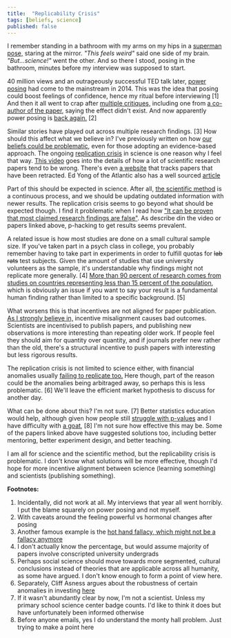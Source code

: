 ```yaml
---
title:  "Replicability Crisis"
tags: [beliefs, science]
published: false
---
```


I remember standing in a bathroom with my arms on my hips in a [superman pose,](https://www.vcstar.com/story/sports/golf/2016/03/22/golf-tip-of-the-week-superman-pose-can-help-your-game-soar/88710408/ "image link") staring at the mirror. *"This feels weird"* said one side of my brain. *"But...science!"* went the other. And so there I stood, posing in the bathroom, minutes before my interview was supposed to start.

40 million views and an outrageously successful TED talk later, [power posing](https://www.ted.com/talks/amy_cuddy_your_body_language_shapes_who_you_are?language=en "ted talk") had come to the mainstream in 2014. This was the idea that posing could boost feelings of confidence, hence my ritual before interviewing \[1\] And then it all went to crap after [multiple critiques,](https://www.ted.com/pages/amy-cuddy-s-your-body-language-may-shape-who-you-are-criticisms-updates "criticism") including one from [a co-author of the paper](https://faculty.haas.berkeley.edu/dana_carney/pdf_my%20position%20on%20power%20poses.pdf "carney on power posing"), saying the effect didn't exist. And now apparently power posing is [back again.](https://www.forbes.com/sites/kimelsesser/2018/04/03/power-posing-is-back-amy-cuddy-successfully-refutes-criticism/#4e6292a83b8e "power posing is back?") \[2\]

Similar stories have played out across multiple research findings. \[3\] How should this affect what we believe in? I've previously written on how [our beliefs could be problematic](https://www.leonlinsx.com/tell-me-why/ "tell me why"), even for those adopting an evidence-based approach. The ongoing [replication crisis](https://www.nature.com/news/1-500-scientists-lift-the-lid-on-reproducibility-1.19970 "reproducibility") in science is one reason why I feel that way. [This video](https://www.youtube.com/watch?v=42QuXLucH3Q "veritasium youtube") goes into the details of how a lot of scientific research papers tend to be wrong. There's even [a website](https://retractionwatch.com/ "retraction watch") that tracks papers that have been retracted. Ed Yong of the Atlantic also has a well sourced [article](https://www.theatlantic.com/science/archive/2018/11/psychologys-replication-crisis-real/576223/ "atlantic article")

Part of this should be expected in science. After all, [the scientific method](https://en.wikipedia.org/wiki/Scientific_method "wiki") is a continuous process, and we should be updating outdated information with newer results. The replication crisis seems to go beyond what should be expected though. I find it problematic when I read how ["It can be proven that most claimed research findings are false"](http://robotics.cs.tamu.edu/RSS2015NegativeResults/pmed.0020124.pdf "why most findings are false"). As describe din the video or papers linked above, p-hacking to get results seems prevalent.

A related issue is how most studies are done on a small cultural sample size. If you've taken part in a psych class in college, you probably remember having to take part in experiments in order to fulfill quotas for ~~lab rats~~ test subjects. Given the amount of studies that use university volunteers as the sample, it's understandable why findings might not replicate more generally. \[4\] [More than 90 percent of research comes from studies on countries representing less than 15 percent of the population](https://www.sapiens.org/culture/weird-cultures-human-nature/ "weird cultures"), which is obviously an issue if you want to say your result is a fundamental human finding rather than limited to a specific background. \[5\]

What worsens this is that incentives are not aligned for paper publication. [As I strongly believe in,](https://www.leonlinsx.com/about-me/ "about me") incentive misalignment causes bad outcomes. Scientists are incentivised to publish papers, and publishing new observations is more interesting than repeating older work. If people feel they should aim for quantity over quantity, and if journals prefer new rather than the old, there's a structural incentive to push papers with interesting but less rigorous results.

The replication crisis is not limited to science either, with financial anomalies usually [failing to replicate too.](https://papers.ssrn.com/sol3/papers.cfm?abstract_id=2961979 "replicating anomalies") Here though, part of the reason could be the anomalies being arbitraged away, so perhaps this is less problematic. \[6\] We'll leave the efficient market hypothesis to discuss for another day.

What can be done about this? I'm not sure. \[7\] Better statistics education would help, although given how people still [struggle with p-values](https://fivethirtyeight.com/features/not-even-scientists-can-easily-explain-p-values/? "p values are hard") and I have difficulty with [a goat](https://betterexplained.com/articles/understanding-the-monty-hall-problem/ "monty hall"), \[8\] I'm not sure how effective this may be. Some of the papers linked above have suggested solutions too, including better mentoring, better experiment design, and better teaching. 

I am all for science and the scientific method, but the replicability crisis is problematic. I don't know what solutions will be more effective, though I'd hope for more incentive alignment between science (learning something) and scientists (publishing something). 

**Footnotes:**
1. Incidentally, did not work at all. My interviews that year all went horribly. I put the blame squarely on power posing and not myself.
2. With caveats around the feeling powerful vs hormonal changes after posing
3. Another famous example is the [hot hand fallacy, which might not be a fallacy anymore](http://theconversation.com/momentum-isnt-magic-vindicating-the-hot-hand-with-the-mathematics-of-streaks-74786 "hot hand")
4. I don't actually know the percentage, but would assume majority of papers involve conscripted university undergrads
5. Perhaps social science should move towards more segmented, cultural conclusions instead of theories that are applicable across all humanity, as some have argued. I don't know enough to form a point of view here.
6. Separately, Cliff Asness argues about the robustness of certain anomalies in investing [here](https://www.aqr.com/Insights/Research/Journal-Article/Fact-Fiction-and-Momentum-Investing "fact and fiction")
7. If it wasn't abundantly clear by now, I'm not a scientist. Unless my primary school science center badge counts. I'd like to think it does but have unfortunately been informed otherwise
8. Before anyone emails, yes I do understand the monty hall problem. Just trying to make a point here
